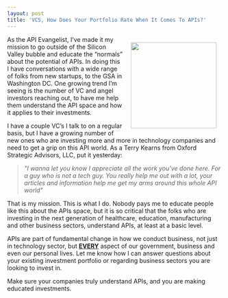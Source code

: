 ```yaml
---
layout: post
title: 'VCS, How Does Your Portfolio Rate When It Comes To APIs?'
---
```

<p><img style="padding: 15px;" src="https://s3.amazonaws.com/kinlane-productions/api-evangelist/vc/oxford-strategic-advisors-logo.png" alt="" width="200" align="right" /></p>
<p>As the API Evangelist, I&rsquo;ve made it my mission to go outside of the Silicon Valley bubble and educate the &ldquo;normals&rdquo; about the potential of APIs.  In doing this I have conversations with a wide range of folks from new startups, to the GSA in Washington DC.  One growing trend I&rsquo;m seeing is the number of VC and angel investors reaching out, to have me help them understand the API space and how it applies to their investments.</p>
<p>I have a couple VC&rsquo;s I talk to on a regular basis, but I have a growing number of new ones who are investing more and more in technology companies and need to get a grip on this API world.  As a Terry Kearns from Oxford Strategic Advisors, LLC,&nbsp;put it yesterday:</p>
<blockquote><em>"I wanna let you know I appreciate all the work you've done here. For a guy who is not a tech guy. You really help me out with a lot, your articles and information help me get my arms around this whole API world"</em></blockquote>
<p>That is my mission.  This is what I do.  Nobody pays me to educate people like this about the APIs space, but it is so critical that the folks who are investing in the next generation of healthcare, education, manufacturing and other business sectors, understand APIs, at least at a basic level.</p>
<p>APIs are part of fundamental change in how we conduct business, not just in technology sector, but <strong><span style="text-decoration: underline;">EVERY</span></strong> aspect of our government, business and even our personal lives.  Let me know how I can answer questions about your existing investment portfolio or regarding business sectors you are looking to invest in.</p>
<p>Make sure your companies truly understand APIs, and you are making educated investments.</p>